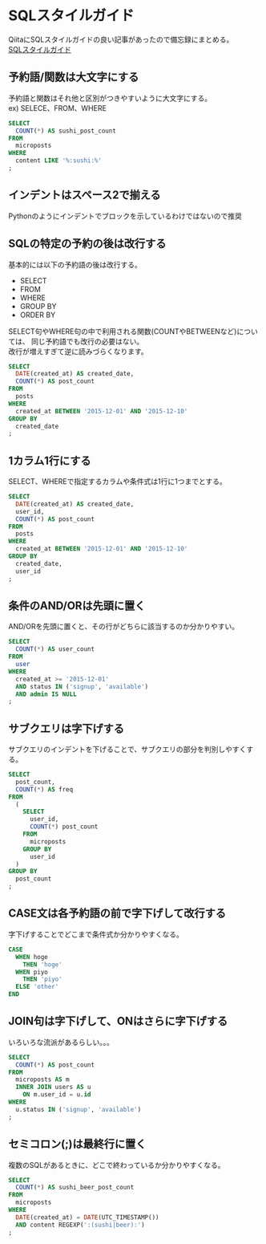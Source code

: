 # SQLスタイルガイド
QiitaにSQLスタイルガイドの良い記事があったので備忘録にまとめる。  
[SQLスタイルガイド](https://qiita.com/taise/items/18c14d9b01a5dfd6d35e)

## 予約語/関数は大文字にする
予約語と関数はそれ他と区別がつきやすいように大文字にする。  
ex) SELECE、FROM、WHERE
```SQL
SELECT
  COUNT(*) AS sushi_post_count
FROM
  microposts
WHERE
  content LIKE '%:sushi:%'
;
```

## インデントはスペース2で揃える
Pythonのようにインデントでブロックを示しているわけではないので推奨

## SQLの特定の予約の後は改行する
基本的には以下の予約語の後は改行する。
* SELECT
* FROM
* WHERE
* GROUP BY
* ORDER BY

SELECT句やWHERE句の中で利用される関数(COUNTやBETWEENなど)については、
同じ予約語でも改行の必要はない。  
改行が増えすぎて逆に読みづらくなります。
```SQL
SELECT
  DATE(created_at) AS created_date,
  COUNT(*) AS post_count
FROM
  posts
WHERE
  created_at BETWEEN '2015-12-01' AND '2015-12-10'
GROUP BY
  created_date
;
```

## 1カラム1行にする
SELECT、WHEREで指定するカラムや条件式は1行に1つまでとする。
```SQL
SELECT
  DATE(created_at) AS created_date,
  user_id,
  COUNT(*) AS post_count
FROM
  posts
WHERE
  created_at BETWEEN '2015-12-01' AND '2015-12-10'
GROUP BY
  created_date,
  user_id
;
```

## 条件のAND/ORは先頭に置く
AND/ORを先頭に置くと、その行がどちらに該当するのか分かりやすい。
```SQL
SELECT
  COUNT(*) AS user_count
FROM
  user
WHERE
  created_at >= '2015-12-01'
  AND status IN ('signup', 'available')
  AND admin IS NULL
;
```

## サブクエリは字下げする
サブクエリのインデントを下げることで、サブクエリの部分を判別しやすくする。
```SQL
SELECT
  post_count,
  COUNT(*) AS freq
FROM
  (
    SELECT
      user_id,
      COUNT(*) post_count
    FROM
      microposts
    GROUP BY
      user_id
  )
GROUP BY
  post_count
;
```

## CASE文は各予約語の前で字下げして改行する
字下げすることでどこまで条件式か分かりやすくなる。
```SQL
CASE
  WHEN hoge
    THEN 'hoge'
  WHEN piyo
    THEN 'piyo'
  ELSE 'other'
END 
```

## JOIN句は字下げして、ONはさらに字下げする
いろいろな流派があるらしい。。。
```SQL
SELECT
  COUNT(*) AS post_count
FROM
  microposts AS m
  INNER JOIN users AS u
    ON m.user_id = u.id
WHERE
  u.status IN ('signup', 'available')
;
```

## セミコロン(;)は最終行に置く
複数のSQLがあるときに、どこで終わっているか分かりやすくなる。
```SQL
SELECT
  COUNT(*) AS sushi_beer_post_count
FROM
  microposts
WHERE
  DATE(created_at) = DATE(UTC_TIMESTAMP())
  AND content REGEXP(':(sushi|beer):')
;
```
